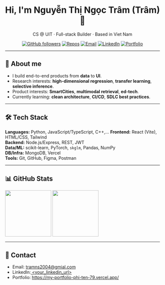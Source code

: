 <!-- Header -->
<h1 align="center">Hi, I'm Nguyễn Thị Ngọc Trâm (Trâm) 👋</h1>
<p align="center">
  CS @ UIT · Full-stack Builder · Based in Viet Nam
</p>

<p align="center">
  <a href="https://github.com/<your_username>"><img alt="GitHub followers" src="https://img.shields.io/github/followers/<your_username>?style=flat"></a>
  <a href="https://github.com/<your_username>?tab=repositories"><img alt="Repos" src="https://img.shields.io/badge/Repos-Open%20Source-blue"></a>
  <a href="mailto:<your_email>"><img alt="Email" src="https://img.shields.io/badge/Email-Contact-informational"></a>
  <a href="<your_linkedin_url>"><img alt="LinkedIn" src="https://img.shields.io/badge/LinkedIn-Connect-blue"></a>
  <a href="<your_portfolio_url>"><img alt="Portfolio" src="https://img.shields.io/badge/Portfolio-Website-success"></a>
</p>

---

## 🧭 About me
- I build end-to-end products from **data** to **UI**.
- Research interests: **high-dimensional regression**, **transfer learning**, **selective inference**.
- Product interests: **SmartCities**, **multimodal retrieval**, **ed-tech**.
- Currently learning: **clean architecture**, **CI/CD**, **SDLC best practices**.

---

## 🛠️ Tech Stack
**Languages:** Python, JavaScript/TypeScript, C++,...
**Frontend:** React (Vite), HTML/CSS, Tailwind  
**Backend:** Node.js/Express, REST, JWT  
**Data/ML:** scikit-learn, PyTorch, `skglm`, Pandas, NumPy  
**DB/Infra:** MongoDB, Vercel  
**Tools:** Git, GitHub, Figma, Postman

---


## 📊 GitHub Stats
<p>
  <img height="150" src="https://github-readme-stats.vercel.app/api?username=<your_username>&show_icons=true&hide_title=true" />
  <img height="150" src="https://github-readme-streak-stats.herokuapp.com?user=<your_username>&date_format=M%20j%5B%2C%20Y%5D" />
</p>

---

## 🤝 Contact
- Email: tramns2004@gmial.com
- LinkedIn:[ <your_linkedin_url>](https://www.linkedin.com/in/ngoctramnguyenthi/)  
- Portfolio: https://my-portfolio-phi-ten-79.vercel.app/
